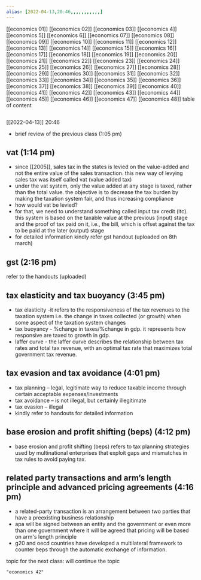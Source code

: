 ```yaml
---
alias: [2022-04-13,20:46,,,,,,,,,,,]
---
```

[[economics 01]] [[economics 02]] [[economics 03]] [[economics 4]] [[economics 5]] [[economics 6]] [[economics 07]] [[economics 08]] [[economics 09]] [[economics 10]]
[[economics 11]] [[economics 12]] [[economics 13]] [[economics 14]] [[economics 15]] [[economics 16]] [[economics 17]] [[economics 18]] [[economics 19]] [[economics 20]]
[[economics 21]] [[economics 22]] [[economics 23]] [[economics 24]] [[economics 25]] [[economics 26]] [[economics 27]] [[economics 28]] [[economics 29]] [[economics 30]]
[[economics 31]] [[economics 32]] [[economics 33]] [[economics 34]] [[economics 35]] [[economics 36]] [[economics 37]] [[economics 38]] [[economics 39]] [[economics 40]]
[[economics 41]] [[economics 42]] [[economics 43]] [[economics 44]] [[economics 45]] [[economics 46]] [[economics 47]] [[economics 48]]
table of content
```toc
```

[[2022-04-13]] 20:46
- brief review of the previous class (1:05 pm)
## vat (1:14 pm)
- since [[2005]], sales tax in the states is levied on the value-added and not the entire value of the sales transaction. this new way of levying sales tax was itself called vat (value added tax)
- under the vat system, only the value added at any stage is taxed, rather than the total value. the objective is to decrease the tax burden by making the taxation system fair, and thus increasing compliance
- how would vat be levied?
- for that, we need to understand something called input tax credit (itc). this system is based on the taxable value at the previous (input) stage and the proof of tax paid on it, i.e., the bill, which is offset against the tax to be paid at the later (output) stage
- for detailed information kindly refer gst handout (uploaded on 8th march)

## gst (2:16 pm)
refer to the handouts (uploaded)
## tax elasticity and tax buoyancy (3:45 pm)
- tax elasticity -it refers to the responsiveness of the tax revenues to the taxation system i.e. the change in taxes collected (or growth) when some aspect of the taxation system changes
- tax buoyancy - %change in taxes/%change in gdp. it represents how responsive are taxed to growth in gdp.
- laffer curve - the laffer curve describes the relationship between tax rates and total tax revenue, with an optimal tax rate that maximizes total government tax revenue.

## tax evasion and tax avoidance (4:01 pm)
- tax planning – legal, legitimate way to reduce taxable income through certain acceptable expenses/investments
- tax avoidance – is not illegal, but certainly illegitimate
- tax evasion – illegal
- kindly refer to handouts for detailed information

## base erosion and profit shifting (beps) (4:12 pm)
- base erosion and profit shifting (beps) refers to tax planning strategies used by multinational enterprises that exploit gaps and mismatches in tax rules to avoid paying tax. 

## related party transactions and arm’s length principle and advanced pricing agreements (4:16 pm)
- a related-party transaction is an arrangement between two parties that have a preexisting business relationship
- apa will be signed between an entity and the government or even more than one government where it will be agreed that pricing will be based on arm's length principle
- g20 and oecd countries have developed a multilateral framework to counter beps through the automatic exchange of information.

topic for the next class: will continue the topic
```query
"economics 42"
```